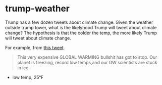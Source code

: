 # trump-weather


Trump has a few dozen tweets about climate change. Given the weather outside trump tower, what is the likelyhood Trump will tweet about climate change? The hypothesis is that the colder the temp, the more likely Trump will tweet about climate change.

For example, from [this tweet](https://twitter.com/realdonaldtrump/status/418542137899491328).

> This very expensive GLOBAL WARMING bullshit has got to stop. Our planet is freezing, record low temps,and our GW scientists are stuck in ice
* low temp, 25°F
